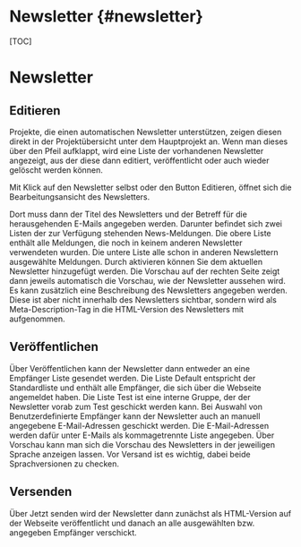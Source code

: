 Newsletter    {#newsletter}
==========

[TOC]

Newsletter
==========

Editieren
---------

Projekte, die einen automatischen Newsletter unterstützen, zeigen diesen direkt in der Projektübersicht unter dem Hauptprojekt an. Wenn man dieses über den Pfeil aufklappt, wird eine Liste der vorhandenen Newsletter angezeigt, aus der diese dann editiert, veröffentlicht oder auch wieder gelöscht werden können.


Mit Klick auf den Newsletter selbst oder den Button Editieren, öffnet sich die Bearbeitungsansicht des Newsletters.

Dort muss dann der Titel des Newsletters und der Betreff für die herausgehenden E-Mails angegeben werden.
Darunter befindet sich zwei Listen der zur Verfügung stehenden News-Meldungen. Die obere Liste enthält alle Meldungen, die noch in keinem anderen Newsletter verwendeten wurden. Die untere Liste alle schon in anderen Newslettern ausgewählte Meldungen. Durch aktivieren können Sie dem aktuellen Newsletter hinzugefügt werden. Die Vorschau auf der rechten Seite zeigt dann jeweils automatisch die Vorschau, wie der Newsletter aussehen wird.
Es kann zusätzlich eine Beschreibung des Newsletters angegeben werden. Diese ist aber nicht innerhalb des Newsletters sichtbar, sondern wird als Meta-Description-Tag in die HTML-Version des Newsletters mit aufgenommen.


Veröffentlichen
---------------

Über Veröffentlichen kann der Newsletter dann entweder an eine Empfänger Liste gesendet werden.
Die Liste Default entspricht der Standardliste und enthält alle Empfänger, die sich über die Webseite angemeldet haben.
Die Liste Test ist eine interne Gruppe, der der Newsletter vorab zum Test geschickt werden kann.
Bei Auswahl von Benutzerdefinierte Empfänger kann der Newsletter auch an manuell angegebene E-Mail-Adressen geschickt werden. Die E-Mail-Adressen werden dafür unter E-Mails als kommagetrennte Liste angegeben.
Über Vorschau kann man sich die Vorschau des Newsletters in der jeweiligen Sprache anzeigen lassen. Vor Versand ist es wichtig, dabei beide Sprachversionen zu checken.

Versenden
---------

Über Jetzt senden wird der Newsletter dann zunächst als HTML-Version auf der Webseite veröffentlicht und danach an alle ausgewählten bzw. angegeben Empfänger verschickt.
